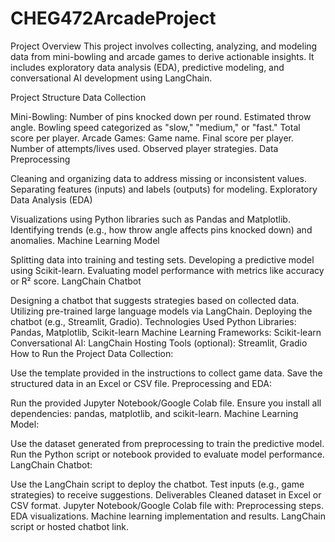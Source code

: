 # CHEG472ArcadeProject
Project Overview
This project involves collecting, analyzing, and modeling data from mini-bowling and arcade games to derive actionable insights. It includes exploratory data analysis (EDA), predictive modeling, and conversational AI development using LangChain.

Project Structure
Data Collection

Mini-Bowling:
Number of pins knocked down per round.
Estimated throw angle.
Bowling speed categorized as "slow," "medium," or "fast."
Total score per player.
Arcade Games:
Game name.
Final score per player.
Number of attempts/lives used.
Observed player strategies.
Data Preprocessing

Cleaning and organizing data to address missing or inconsistent values.
Separating features (inputs) and labels (outputs) for modeling.
Exploratory Data Analysis (EDA)

Visualizations using Python libraries such as Pandas and Matplotlib.
Identifying trends (e.g., how throw angle affects pins knocked down) and anomalies.
Machine Learning Model

Splitting data into training and testing sets.
Developing a predictive model using Scikit-learn.
Evaluating model performance with metrics like accuracy or R² score.
LangChain Chatbot

Designing a chatbot that suggests strategies based on collected data.
Utilizing pre-trained large language models via LangChain.
Deploying the chatbot (e.g., Streamlit, Gradio).
Technologies Used
Python Libraries: Pandas, Matplotlib, Scikit-learn
Machine Learning Frameworks: Scikit-learn
Conversational AI: LangChain
Hosting Tools (optional): Streamlit, Gradio
How to Run the Project
Data Collection:

Use the template provided in the instructions to collect game data.
Save the structured data in an Excel or CSV file.
Preprocessing and EDA:

Run the provided Jupyter Notebook/Google Colab file.
Ensure you install all dependencies: pandas, matplotlib, and scikit-learn.
Machine Learning Model:

Use the dataset generated from preprocessing to train the predictive model.
Run the Python script or notebook provided to evaluate model performance.
LangChain Chatbot:

Use the LangChain script to deploy the chatbot.
Test inputs (e.g., game strategies) to receive suggestions.
Deliverables
Cleaned dataset in Excel or CSV format.
Jupyter Notebook/Google Colab file with:
Preprocessing steps.
EDA visualizations.
Machine learning implementation and results.
LangChain script or hosted chatbot link.
